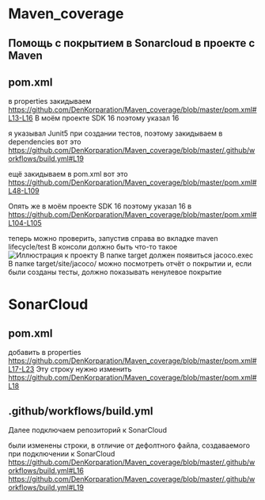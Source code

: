 # Maven_coverage
## Помощь с покрытием в Sonarcloud в проекте с Maven

## pom.xml
в properties закидываем
https://github.com/DenKorparation/Maven_coverage/blob/master/pom.xml#L13-L16
В моём проектe SDK 16 поэтому указал 16

я указывал Junit5 при создании тестов, поэтому закидываем в dependencies вот это
https://github.com/DenKorparation/Maven_coverage/blob/master/.github/workflows/build.yml#L19

ещё закидываем в pom.xml вот это
https://github.com/DenKorparation/Maven_coverage/blob/master/pom.xml#L48-L109

Опять же в моём проектe SDK 16 поэтому указал 16 в 
https://github.com/DenKorparation/Maven_coverage/blob/master/pom.xml#L104-L105

теперь можно проверить, запустив справа во вкладке maven lifecycle/test
В консоли должно быть что-то такое
![Иллюстрация к проекту](https://https://github.com/DenKorparation/blob/master/Maven_coverage/test_result.png)
В папке target должен появиться jacoco.exec
В папке target/site/jacoco/ можно посмотреть отчёт о покрытии и, если были созданы тесты, должно показывать ненулевое покрытие

# SonarCloud
## pom.xml
добавить в properties
https://github.com/DenKorparation/Maven_coverage/blob/master/pom.xml#L17-L23
Эту строку нужно изменить 
https://github.com/DenKorparation/Maven_coverage/blob/master/pom.xml#L18

## .github/workflows/build.yml
Далее подключаем репозиторий к SonarCloud

были изменены строки, в отличие от дефолтного файла, создаваемого при подключении к SonarCloud
https://github.com/DenKorparation/Maven_coverage/blob/master/.github/workflows/build.yml#L16
https://github.com/DenKorparation/Maven_coverage/blob/master/.github/workflows/build.yml#L19


